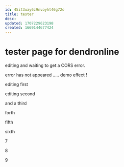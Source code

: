 ```yaml
---
id: 45it3uay6z9nvoyht46g72o
title: tester
desc: 
updated: 1707229623198
created: 1669144677424
---
```

# tester page for dendronline

editing and waiting to get a CORS error.

error has not appeared ..... demo effect ! 

editing first

editing second

and a third 

forth

fifth

sixth

7

8

9
